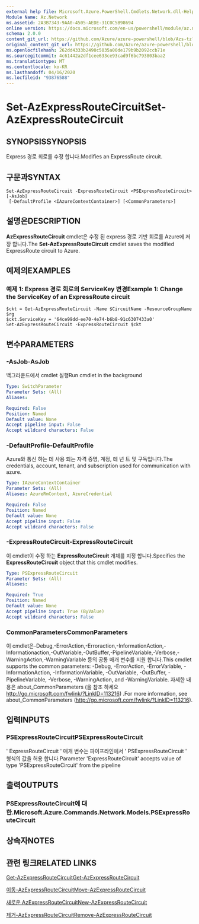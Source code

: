 ```yaml
---
external help file: Microsoft.Azure.PowerShell.Cmdlets.Network.dll-Help.xml
Module Name: Az.Network
ms.assetid: 2A3B7343-9AA0-4505-AEDE-31C0C5B98694
online version: https://docs.microsoft.com/en-us/powershell/module/az.network/set-azexpressroutecircuit
schema: 2.0.0
content_git_url: https://github.com/Azure/azure-powershell/blob/Azs-tzl/src/Network/Network/help/Set-AzExpressRouteCircuit.md
original_content_git_url: https://github.com/Azure/azure-powershell/blob/Azs-tzl/src/Network/Network/help/Set-AzExpressRouteCircuit.md
ms.openlocfilehash: 262dd4333b2490c5035a00de179b9b2092ccb71e
ms.sourcegitcommit: 4c61442a2df1cee633ce93cad9f6bc793803baa2
ms.translationtype: MT
ms.contentlocale: ko-KR
ms.lasthandoff: 04/16/2020
ms.locfileid: "93876588"
---
```

# <span data-ttu-id="bc1a6-101">Set-AzExpressRouteCircuit</span><span class="sxs-lookup"><span data-stu-id="bc1a6-101">Set-AzExpressRouteCircuit</span></span>

## <span data-ttu-id="bc1a6-102">SYNOPSIS</span><span class="sxs-lookup"><span data-stu-id="bc1a6-102">SYNOPSIS</span></span>
<span data-ttu-id="bc1a6-103">Express 경로 회로를 수정 합니다.</span><span class="sxs-lookup"><span data-stu-id="bc1a6-103">Modifies an ExpressRoute circuit.</span></span>

## <span data-ttu-id="bc1a6-104">구문과</span><span class="sxs-lookup"><span data-stu-id="bc1a6-104">SYNTAX</span></span>

```
Set-AzExpressRouteCircuit -ExpressRouteCircuit <PSExpressRouteCircuit> [-AsJob]
 [-DefaultProfile <IAzureContextContainer>] [<CommonParameters>]
```

## <span data-ttu-id="bc1a6-105">설명은</span><span class="sxs-lookup"><span data-stu-id="bc1a6-105">DESCRIPTION</span></span>
<span data-ttu-id="bc1a6-106">**AzExpressRouteCircuit** cmdlet은 수정 된 express 경로 기반 회로를 Azure에 저장 합니다.</span><span class="sxs-lookup"><span data-stu-id="bc1a6-106">The **Set-AzExpressRouteCircuit** cmdlet saves the modified ExpressRoute circuit to Azure.</span></span>

## <span data-ttu-id="bc1a6-107">예제의</span><span class="sxs-lookup"><span data-stu-id="bc1a6-107">EXAMPLES</span></span>

### <span data-ttu-id="bc1a6-108">예제 1: Express 경로 회로의 ServiceKey 변경</span><span class="sxs-lookup"><span data-stu-id="bc1a6-108">Example 1: Change the ServiceKey of an ExpressRoute circuit</span></span>
```
$ckt = Get-AzExpressRouteCircuit -Name $CircuitName -ResourceGroupName $rg
$ckt.ServiceKey = '64ce99dd-ee70-4e74-b6b8-91c6307433a0'
Set-AzExpressRouteCircuit -ExpressRouteCircuit $ckt
```

## <span data-ttu-id="bc1a6-109">변수</span><span class="sxs-lookup"><span data-stu-id="bc1a6-109">PARAMETERS</span></span>

### <span data-ttu-id="bc1a6-110">-AsJob</span><span class="sxs-lookup"><span data-stu-id="bc1a6-110">-AsJob</span></span>
<span data-ttu-id="bc1a6-111">백그라운드에서 cmdlet 실행</span><span class="sxs-lookup"><span data-stu-id="bc1a6-111">Run cmdlet in the background</span></span>

```yaml
Type: SwitchParameter
Parameter Sets: (All)
Aliases: 

Required: False
Position: Named
Default value: None
Accept pipeline input: False
Accept wildcard characters: False
```

### <span data-ttu-id="bc1a6-112">-DefaultProfile</span><span class="sxs-lookup"><span data-stu-id="bc1a6-112">-DefaultProfile</span></span>
<span data-ttu-id="bc1a6-113">Azure와 통신 하는 데 사용 되는 자격 증명, 계정, 테 넌 트 및 구독입니다.</span><span class="sxs-lookup"><span data-stu-id="bc1a6-113">The credentials, account, tenant, and subscription used for communication with azure.</span></span>

```yaml
Type: IAzureContextContainer
Parameter Sets: (All)
Aliases: AzureRmContext, AzureCredential

Required: False
Position: Named
Default value: None
Accept pipeline input: False
Accept wildcard characters: False
```

### <span data-ttu-id="bc1a6-114">-ExpressRouteCircuit</span><span class="sxs-lookup"><span data-stu-id="bc1a6-114">-ExpressRouteCircuit</span></span>
<span data-ttu-id="bc1a6-115">이 cmdlet이 수정 하는 **ExpressRouteCircuit** 개체를 지정 합니다.</span><span class="sxs-lookup"><span data-stu-id="bc1a6-115">Specifies the **ExpressRouteCircuit** object that this cmdlet modifies.</span></span>

```yaml
Type: PSExpressRouteCircuit
Parameter Sets: (All)
Aliases: 

Required: True
Position: Named
Default value: None
Accept pipeline input: True (ByValue)
Accept wildcard characters: False
```

### <span data-ttu-id="bc1a6-116">CommonParameters</span><span class="sxs-lookup"><span data-stu-id="bc1a6-116">CommonParameters</span></span>
<span data-ttu-id="bc1a6-117">이 cmdlet은-Debug,-ErrorAction,-Erroraction,-InformationAction,-Informationaction,-OutVariable,-OutBuffer,-PipelineVariable,-Verbose,-WarningAction,-WarningVariable 등의 공통 매개 변수를 지원 합니다.</span><span class="sxs-lookup"><span data-stu-id="bc1a6-117">This cmdlet supports the common parameters: -Debug, -ErrorAction, -ErrorVariable, -InformationAction, -InformationVariable, -OutVariable, -OutBuffer, -PipelineVariable, -Verbose, -WarningAction, and -WarningVariable.</span></span> <span data-ttu-id="bc1a6-118">자세한 내용은 about_CommonParameters (을 참조 하세요 http://go.microsoft.com/fwlink/?LinkID=113216) .</span><span class="sxs-lookup"><span data-stu-id="bc1a6-118">For more information, see about_CommonParameters (http://go.microsoft.com/fwlink/?LinkID=113216).</span></span>

## <span data-ttu-id="bc1a6-119">입력</span><span class="sxs-lookup"><span data-stu-id="bc1a6-119">INPUTS</span></span>

### <span data-ttu-id="bc1a6-120">PSExpressRouteCircuit</span><span class="sxs-lookup"><span data-stu-id="bc1a6-120">PSExpressRouteCircuit</span></span>
<span data-ttu-id="bc1a6-121">' ExpressRouteCircuit ' 매개 변수는 파이프라인에서 ' PSExpressRouteCircuit ' 형식의 값을 허용 합니다.</span><span class="sxs-lookup"><span data-stu-id="bc1a6-121">Parameter 'ExpressRouteCircuit' accepts value of type 'PSExpressRouteCircuit' from the pipeline</span></span>

## <span data-ttu-id="bc1a6-122">출력</span><span class="sxs-lookup"><span data-stu-id="bc1a6-122">OUTPUTS</span></span>

### <span data-ttu-id="bc1a6-123">PSExpressRouteCircuit에 대 한.</span><span class="sxs-lookup"><span data-stu-id="bc1a6-123">Microsoft.Azure.Commands.Network.Models.PSExpressRouteCircuit</span></span>

## <span data-ttu-id="bc1a6-124">상속자</span><span class="sxs-lookup"><span data-stu-id="bc1a6-124">NOTES</span></span>

## <span data-ttu-id="bc1a6-125">관련 링크</span><span class="sxs-lookup"><span data-stu-id="bc1a6-125">RELATED LINKS</span></span>

[<span data-ttu-id="bc1a6-126">Get-AzExpressRouteCircuit</span><span class="sxs-lookup"><span data-stu-id="bc1a6-126">Get-AzExpressRouteCircuit</span></span>](./Get-AzExpressRouteCircuit.md)

[<span data-ttu-id="bc1a6-127">이동-AzExpressRouteCircuit</span><span class="sxs-lookup"><span data-stu-id="bc1a6-127">Move-AzExpressRouteCircuit</span></span>](./Move-AzExpressRouteCircuit.md)

[<span data-ttu-id="bc1a6-128">새로운 AzExpressRouteCircuit</span><span class="sxs-lookup"><span data-stu-id="bc1a6-128">New-AzExpressRouteCircuit</span></span>](./New-AzExpressRouteCircuit.md)

[<span data-ttu-id="bc1a6-129">제거-AzExpressRouteCircuit</span><span class="sxs-lookup"><span data-stu-id="bc1a6-129">Remove-AzExpressRouteCircuit</span></span>](./Remove-AzExpressRouteCircuit.md)
